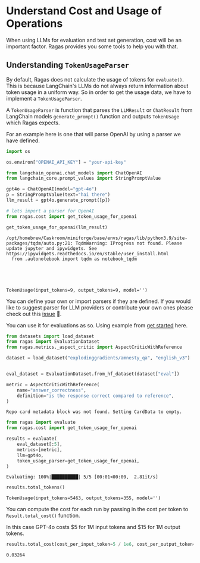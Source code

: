 # Understand Cost and Usage of Operations

When using LLMs for evaluation and test set generation, cost will be an important factor. Ragas provides you some tools to help you with that.

## Understanding `TokenUsageParser`

By default, Ragas does not calculate the usage of tokens for `evaluate()`. This is because LangChain's LLMs do not always return information about token usage in a uniform way. So in order to get the usage data, we have to implement a `TokenUsageParser`.

A `TokenUsageParser` is function that parses the `LLMResult` or `ChatResult` from LangChain models `generate_prompt()` function and outputs `TokenUsage` which Ragas expects.

For an example here is one that will parse OpenAI by using a parser we have defined.


```python
import os

os.environ["OPENAI_API_KEY"] = "your-api-key"
```


```python
from langchain_openai.chat_models import ChatOpenAI
from langchain_core.prompt_values import StringPromptValue

gpt4o = ChatOpenAI(model="gpt-4o")
p = StringPromptValue(text="hai there")
llm_result = gpt4o.generate_prompt([p])

# lets import a parser for OpenAI
from ragas.cost import get_token_usage_for_openai

get_token_usage_for_openai(llm_result)
```

    /opt/homebrew/Caskroom/miniforge/base/envs/ragas/lib/python3.9/site-packages/tqdm/auto.py:21: TqdmWarning: IProgress not found. Please update jupyter and ipywidgets. See https://ipywidgets.readthedocs.io/en/stable/user_install.html
      from .autonotebook import tqdm as notebook_tqdm





    TokenUsage(input_tokens=9, output_tokens=9, model='')



You can define your own or import parsers if they are defined. If you would like to suggest parser for LLM providers or contribute your own ones please check out this [issue](https://github.com/explodinggradients/ragas/issues/1151) 🙂.

You can use it for evaluations as so. Using example from [get started](get-started-evaluation) here.


```python
from datasets import load_dataset
from ragas import EvaluationDataset
from ragas.metrics._aspect_critic import AspectCriticWithReference

dataset = load_dataset("explodinggradients/amnesty_qa", "english_v3")


eval_dataset = EvaluationDataset.from_hf_dataset(dataset["eval"])

metric = AspectCriticWithReference(
    name="answer_correctness",
    definition="is the response correct compared to reference",
)
```

    Repo card metadata block was not found. Setting CardData to empty.



```python
from ragas import evaluate
from ragas.cost import get_token_usage_for_openai

results = evaluate(
    eval_dataset[:5],
    metrics=[metric],
    llm=gpt4o,
    token_usage_parser=get_token_usage_for_openai,
)
```

    Evaluating: 100%|██████████| 5/5 [00:01<00:00,  2.81it/s]



```python
results.total_tokens()
```




    TokenUsage(input_tokens=5463, output_tokens=355, model='')



You can compute the cost for each run by passing in the cost per token to `Result.total_cost()` function.

In this case GPT-4o costs $5 for 1M input tokens and $15 for 1M output tokens.


```python
results.total_cost(cost_per_input_token=5 / 1e6, cost_per_output_token=15 / 1e6)
```




    0.03264




```python

```
